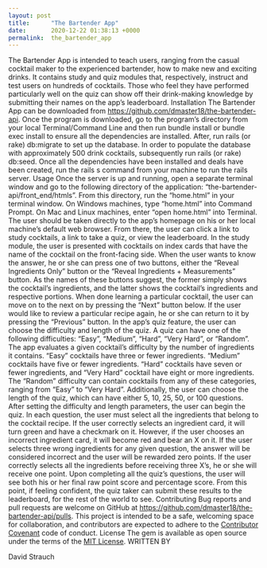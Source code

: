 ```yaml
---
layout: post
title:      "The Bartender App"
date:       2020-12-22 01:38:13 +0000
permalink:  the_bartender_app
---
```



The Bartender App is intended to teach users, ranging from the casual cocktail maker to the experienced bartender, how to make new and exciting drinks. It contains study and quiz modules that, respectively, instruct and test users on hundreds of cocktails. Those who feel they have performed particularly well on the quiz can show off their drink-making knowledge by submitting their names on the app’s leaderboard.
Installation
The Bartender App can be downloaded from https://github.com/dmaster18/the-bartender-api. Once the program is downloaded, go to the program’s directory from your local Terminal/Command Line and then run bundle install or bundle exec install to ensure all the dependencies are installed. After, run rails (or rake) db:migrate to set up the database. In order to populate the database with approximately 500 drink cocktails, subsequently run rails (or rake) db:seed.
Once all the dependencies have been installed and deals have been created, run the rails s command from your machine to run the rails server.
Usage
Once the server is up and running, open a separate terminal window and go to the following directory of the application: “the-bartender-api/front_end/htmls”. From this directory, run the “home.html” in your terminal window. On Windows machines, type “home.html” into Command Prompt. On Mac and Linux machines, enter “open home.html” into Terminal.
The user should be taken directly to the app’s homepage on his or her local machine’s default web browser. From there, the user can click a link to study cocktails, a link to take a quiz, or view the leaderboard.
In the study module, the user is presented with cocktails on index cards that have the name of the cocktail on the front-facing side. When the user wants to know the answer, he or she can press one of two buttons, either the “Reveal Ingredients Only” button or the “Reveal Ingredients + Measurements” button. As the names of these buttons suggest, the former simply shows the cocktail’s ingredients, and the latter shows the cocktail’s ingredients and respective portions. When done learning a particular cocktail, the user can move on to the next on by pressing the “Next” button below. If the user would like to review a particular recipe again, he or she can return to it by pressing the “Previous” button.
In the app’s quiz feature, the user can choose the difficulty and length of the quiz. A quiz can have one of the following difficulties: “Easy”, “Medium”, “Hard”, “Very Hard”, or “Random”. The app evaluates a given cocktail’s difficulty by the number of ingredients it contains. “Easy” cocktails have three or fewer ingredients. “Medium” cocktails have five or fewer ingredients. “Hard” cocktails have seven or fewer ingredients, and “Very Hard” cocktail have eight or more ingredients. The “Random” difficulty can contain cocktails from any of these categories, ranging from “Easy” to “Very Hard”. Additionally, the user can choose the length of the quiz, which can have either 5, 10, 25, 50, or 100 questions.
After setting the difficulty and length parameters, the user can begin the quiz. In each question, the user must select all the ingredients that belong to the cocktail recipe. If the user correctly selects an ingredient card, it will turn green and have a checkmark on it. However, if the user chooses an incorrect ingredient card, it will become red and bear an X on it. If the user selects three wrong ingredients for any given question, the answer will be considered incorrect and the user will be rewarded zero points. If the user correctly selects all the ingredients before receiving three X’s, he or she will receive one point. Upon completing all the quiz’s questions, the user will see both his or her final raw point score and percentage score. From this point, if feeling confident, the quiz taker can submit these results to the leaderboard, for the rest of the world to see.
Contributing
Bug reports and pull requests are welcome on GitHub at https://github.com/dmaster18/the-bartender-api/pulls. This project is intended to be a safe, welcoming space for collaboration, and contributors are expected to adhere to the [Contributor Covenant](http://contributor-covenant.org) code of conduct.
License
The gem is available as open source under the terms of the [MIT License](https://opensource.org/licenses/MIT).
WRITTEN BY

David Strauch



